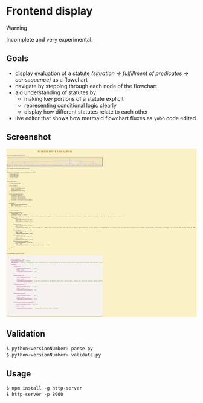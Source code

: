 # Frontend display

> [!WARNING]
> Incomplete and very experimental.   

## Goals

* display evaluation of a statute *(situation -> fulfillment of predicates -> consequence)* as a flowchart
* navigate by stepping through each node of the flowchart
* aid understanding of statutes by
  * making key portions of a statute explicit
  * representing conditional logic clearly
  * display how different statutes relate to each other
* live editor that shows how mermaid flowchart fluxes as `yuho` code edited

## Screenshot

![](asset/screenshot1.png)

## Validation

```py
$ python<versionNumber> parse.py
$ python<versionNumber> validate.py
```

## Usage

```console
$ npm install -g http-server
$ http-server -p 8000
```
